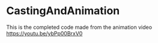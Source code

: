 # CastingAndAnimation
This is the completed code made from the animation video https://youtu.be/ybPp00BrxV0
